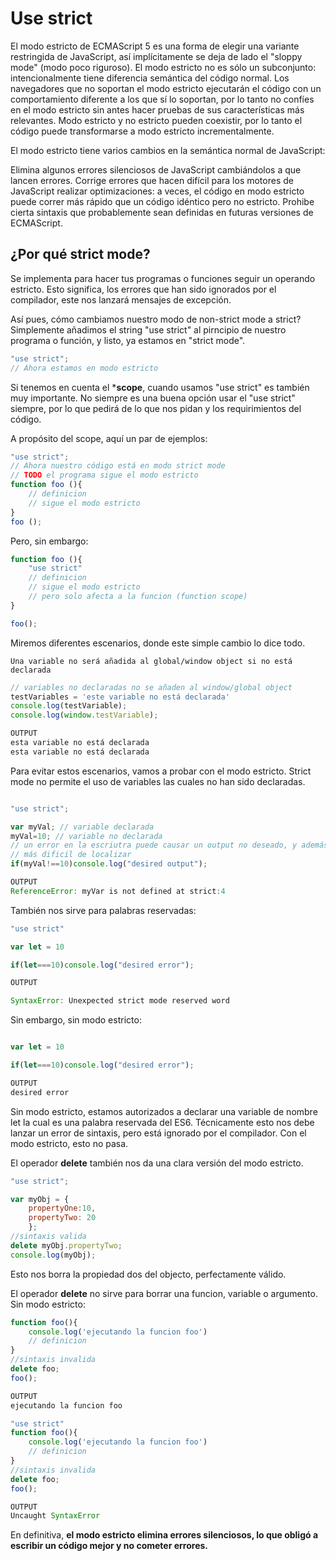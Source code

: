 # Use strict 

El modo estricto de ECMAScript 5 es una forma de elegir una variante restringida de JavaScript, así implícitamente se deja de lado el "sloppy mode" (modo poco riguroso). El modo estricto no es sólo un subconjunto: intencionalmente tiene diferencia semántica del código normal. Los navegadores que no soportan el modo estricto ejecutarán el código con un comportamiento diferente a los que sí lo soportan, por lo tanto no confíes en el modo estricto sin antes hacer pruebas de sus características más relevantes. Modo estricto y no estricto pueden coexistir, por lo tanto el código puede transformarse a modo estricto incrementalmente.

El modo estricto tiene varios cambios en la semántica normal de JavaScript:

Elimina algunos errores silenciosos de JavaScript cambiándolos a que lancen errores.
Corrige errores que hacen difícil para los motores de JavaScript realizar optimizaciones: a veces, el código en modo estricto puede correr más rápido que un código idéntico pero no estricto.
Prohibe cierta sintaxis que probablemente sean definidas en futuras versiones de ECMAScript.

## ¿Por qué strict mode?

Se implementa para hacer tus programas o funciones seguir un operando estricto. Esto significa, los errores que han sido ignorados por el compilador, este nos lanzará mensajes de excepción. 

Así pues, cómo cambiamos nuestro modo de non-strict mode a strict? Simplemente añadimos el string "use strict" al pirncipio de nuestro programa o función, y listo, ya estamos en "strict mode". 

```javascript 
"use strict"; 
// Ahora estamos en modo estricto
```

Si tenemos en cuenta el ***scope**, cuando usamos "use strict" es también muy importante. No siempre es una buena opción usar el "use strict" siempre, por lo que pedirá de lo que nos pidan y los requirimientos del código. 

A propósito del scope, aquí un par de ejemplos: 

```javascript
"use strict"; 
// Ahora nuestro código está en modo strict mode
// TODO el programa sigue el modo estricto
function foo (){
    // definicion
    // sigue el modo estricto 
}
foo (); 
```

Pero, sin embargo: 

```javascript 
function foo (){
    "use strict"
    // definicion
    // sigue el modo estricto
    // pero solo afecta a la funcion (function scope)
}

foo(); 
```

Miremos diferentes escenarios, donde este simple cambio lo dice todo. 

``Una variable no será añadida al global/window object si no está declarada``


```javascript
// variables no declaradas no se añaden al window/global object 
testVariables = 'este variable no está declarada'
console.log(testVariable); 
console.log(window.testVariable); 

OUTPUT
esta variable no está declarada
esta variable no está declarada
```

Para evitar estos escenarios, vamos a probar con el modo estricto. Strict mode no permite el uso de variables las cuales no han sido declaradas. 

```javascript 

"use strict"; 

var myVal; // variable declarada
myVal=10; // variable no declarada
// un error en la escriutra puede causar un output no deseado, y además, 
// más dificil de localizar 
if(myVal!==10)console.log("desired output"); 

OUTPUT
ReferenceError: myVar is not defined at strict:4
```

También nos sirve para palabras reservadas: 

```javascript
"use strict"

var let = 10 

if(let===10)console.log("desired error"); 

OUTPUT

SyntaxError: Unexpected strict mode reserved word
```

Sin embargo, sin modo estricto: 

```javascript 

var let = 10 

if(let===10)console.log("desired error"); 

OUTPUT
desired error
```

Sin modo estricto, estamos autorizados a declarar una variable de nombre let la cual es una palabra reservada del ES6. Técnicamente esto nos debe lanzar un error de sintaxis, pero está ignorado por el compilador. Con el modo estricto, esto no pasa. 

El operador **delete** también nos da una clara versión del modo estricto. 

```javascript 
"use strict"; 

var myObj = {
    propertyOne:10, 
    propertyTwo: 20
    }; 
//sintaxis valida 
delete myObj.propertyTwo; 
console.log(myObj); 
```

Esto nos borra la propiedad dos del objecto, perfectamente válido. 

El operador **delete** no sirve para borrar una funcion, variable o argumento. Sin modo estricto: 

```javascript 
function foo(){
    console.log('ejecutando la funcion foo')
    // definicion
}
//sintaxis invalida
delete foo; 
foo(); 

OUTPUT
ejecutando la funcion foo
```

```javascript 
"use strict"
function foo(){
    console.log('ejecutando la funcion foo')
    // definicion
}
//sintaxis invalida
delete foo; 
foo(); 

OUTPUT
Uncaught SyntaxError 
```

En definitiva, **el modo estricto elimina errores silenciosos, lo que obligó a escribir un código mejor y no cometer errores.**
